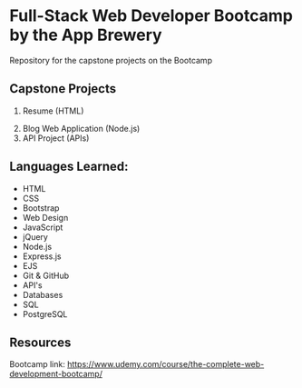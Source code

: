 # Full-Stack Web Developer Bootcamp by the App Brewery
Repository for the capstone projects on the Bootcamp

## Capstone Projects
1. Resume (HTML)
<!--- 2. Personal Portfolio (HTML & CSS) -->
2. Blog Web Application (Node.js)
3. API Project (APIs)

## Languages Learned:
- HTML
- CSS
- Bootstrap
- Web Design
- JavaScript
- jQuery
- Node.js
- Express.js
- EJS
- Git & GitHub
- API's
- Databases
- SQL
- PostgreSQL

<!--- 
- Authentication & Security 
- React.js
- Web3 Decentralised App (DApp)
- Build Your First Defi DApp - DBANKK
- Deploying to the ICP Live Blockchain
- Building DApps on ICP with a React Frontend
- Create Your Own Crypto Token
- Minting NFTs and Building an NFT Marketplace like OpenSea
- AAA
-->

## Resources
Bootcamp link: https://www.udemy.com/course/the-complete-web-development-bootcamp/
